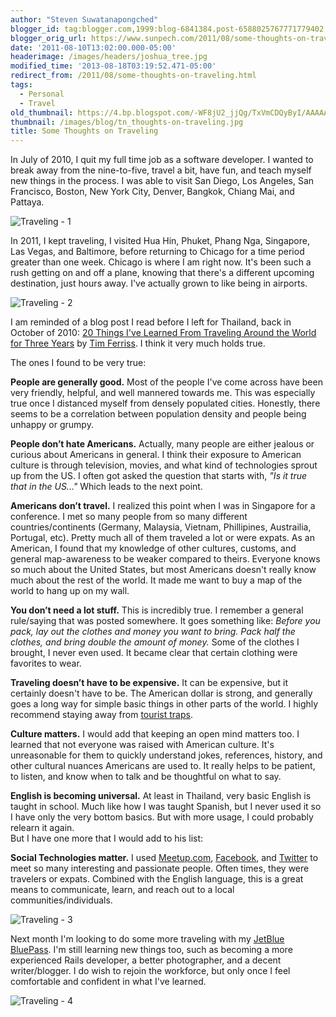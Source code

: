 ```yaml
---
author: "Steven Suwatanapongched"
blogger_id: tag:blogger.com,1999:blog-6841384.post-6588025767771779402
blogger_orig_url: https://www.sunpech.com/2011/08/some-thoughts-on-traveling.html
date: '2011-08-10T13:02:00.000-05:00'
headerimage: /images/headers/joshua_tree.jpg
modified_time: '2013-08-18T03:19:52.471-05:00'
redirect_from: /2011/08/some-thoughts-on-traveling.html
tags:
  - Personal
  - Travel
old_thumbnail: https://4.bp.blogspot.com/-WF8jU2_jjQg/TxVmCDQyByI/AAAAAAAA2oc/8Y87Up7S0fg/s800/IMG_4121.jpeg
thumbnail: /images/blog/tn_thoughts-on-traveling.jpg
title: Some Thoughts on Traveling
---
```


In July of 2010, I quit my full time job as a software developer. I wanted to break away from the nine-to-five, travel a bit, have fun, and teach myself new things in the process. I was able to visit San Diego, Los Angeles, San Francisco, Boston, New York City, Denver, Bangkok, Chiang Mai, and Pattaya.

![Traveling - 1](/images/blog/IMG_4121.jpeg)

In 2011, I kept traveling, I visited Hua Hin, Phuket, Phang Nga, Singapore, Las Vegas, and Baltimore, before returning to Chicago for a time period greater than one week. Chicago is where I am right now. It's been such a rush getting on and off a plane, knowing that there's a different upcoming destination, just hours away. I've actually grown to like being in airports.  

![Traveling - 2](/images/blog/IMG_2976.jpeg)

I am reminded of a blog post I read before I left for Thailand, back in October of 2010: [20 Things I've Learned From Traveling Around the World for Three Years](https://www.fourhourworkweek.com/blog/2010/10/30/20-things-ive-learned-from-traveling-around-the-world-for-three-years/) by [Tim Ferriss](https://en.wikipedia.org/wiki/Timothy_Ferriss). I think it very much holds true.  

The ones I found to be very true:  

**People are generally good.** Most of the people I've come across have been very friendly, helpful, and well mannered towards me. This was especially true once I distanced myself from densely populated cities. Honestly, there seems to be a correlation between population density and people being unhappy or grumpy.  

**People don’t hate Americans.** Actually, many people are either jealous or curious about Americans in general. I think their exposure to American culture is through television, movies, and what kind of technologies sprout up from the US. I often got asked the question that starts with, *"Is it true that in the US..."* Which leads to the next point.  

**Americans don’t travel.** I realized this point when I was in Singapore for a conference. I met so many people from so many different countries/continents (Germany, Malaysia, Vietnam, Phillipines, Austrailia, Portugal, etc). Pretty much all of them traveled a lot or were expats. As an American, I found that my knowledge of other cultures, customs, and general map-awareness to be weaker compared to theirs. Everyone knows so much about the United States, but most Americans doesn't really know much about the rest of the world. It made me want to buy a map of the world to hang up on my wall.  

**You don’t need a lot stuff.** This is incredibly true. I remember a general rule/saying that was posted somewhere. It goes something like: *Before you pack, lay out the clothes and money you want to bring. Pack half the clothes, and bring double the amount of money.* Some of the clothes I brought, I never even used. It became clear that certain clothing were favorites to wear.  

**Traveling doesn’t have to be expensive.** It can be expensive, but it certainly doesn't have to be. The American dollar is strong, and generally goes a long way for simple basic things in other parts of the world. I highly recommend staying away from [tourist traps](https://en.wikipedia.org/wiki/Tourist_trap).  

**Culture matters.** I would add that keeping an open mind matters too. I learned that not everyone was raised with American culture. It's unreasonable for them to quickly understand jokes, references, history, and other cultural nuances Americans are used to. It really helps to be patient, to listen, and know when to talk and be thoughtful on what to say.  

**English is becoming universal.** At least in Thailand, very basic English is taught in school. Much like how I was taught Spanish, but I never used it so I have only the very bottom basics. But with more usage, I could probably relearn it again.  
But I have one more that I would add to his list:

**Social Technologies matter.** I used [Meetup.com](https://www.meetup.com/), [Facebook](https://www.facebook.com/), and [Twitter](https://www.twitter.com/) to meet so many interesting and passionate people. Often times, they were travelers or expats. Combined with the English language, this is a great means to communicate, learn, and reach out to a local communities/individuals.

![Traveling - 3](/images/blog/IMG_20101109_195137.jpeg)

Next month I'm looking to do some more traveling with my [JetBlue BluePass](https://jetblue.com/bluepass/). I'm still learning new things too, such as becoming a more experienced Rails developer, a better photographer, and a decent writer/blogger. I do wish to rejoin the workforce, but only once I feel comfortable and confident in what I've learned.

![Traveling - 4](/images/blog/IMG_2804.jpeg)